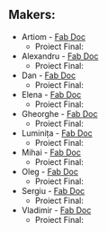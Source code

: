 ## Makers:

* Artiom - [Fab Doc](https://evilpanda.gitbook.io/from-zero-2/)
  * Proiect Final:
* Alexandru - [Fab Doc](https://github.com/AlexandruObada/FabLabChisinau)
  * Proiect Final:
* Dan     - [Fab Doc](https://app.gitbook.com/@danila-morari/s/academy-fab-chisinau/)
  * Proiect Final:
* Elena   - [Fab Doc](https://graur-lenka.gitbook.io/academy-fab-chisinau/)
  * Proiect Final:
* Gheorghe - [Fab Doc](https://gheorghe-virlan99.gitbook.io/gvprojects/)
  * Proiect Final:
* Luminița - [Fab Doc](https://luminita-padurar.gitbook.io/academy-fab-chisinau/)
  * Proiect Final:
* Mihai   - [Fab Doc](https://app.gitbook.com/@moglanmihai7/s/academy-fab-chisinau/)
  * Proiect Final:
* Oleg    - [Fab Doc](https://omincev.gitbook.io/academy-fab-chisinau/)
  * Proiect Final:
* Sergiu  - [Fab Doc](https://sergiu-doncila.gitbook.io/academy-fab-chisinau/hello-friend)
  * Proiect Final:
* Vladimir  - [Fab Doc](https://nmax2e5.gitbook.io/academy-fab-chisinau/)
  * Proiect Final:

